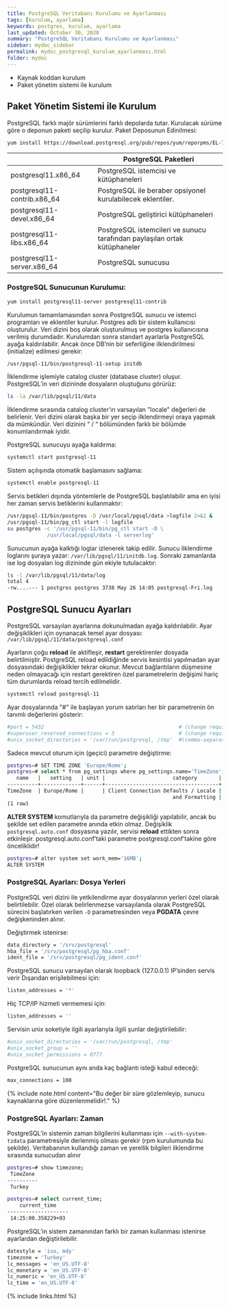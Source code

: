 ```yaml
---
title: PostgreSQL Veritabanı Kurulumu ve Ayarlanması
tags: [kurulum, ayarlama]
keywords: postgres, kurulum, ayarlama
last_updated: October 30, 2020
summary: "PostgreSQL Veritabanı Kurulumu ve Ayarlanması"
sidebar: mydoc_sidebar
permalink: mydoc_postgresql_kurulum_ayarlanması.html
folder: mydoc
---
```


* Kaynak koddan kurulum
* Paket yönetim sistemi ile kurulum

## Paket Yönetim Sistemi ile Kurulum

PostgreSQL farklı majör sürümlerini farklı depolarda tutar. Kurulacak sürüme göre o deponun paketi seçilip kurulur. Paket Deposunun Edinilmesi:

```sh
yum install https://download.postgresql.org/pub/repos/yum/reporpms/EL-7-x86_64/pgdg-redhat-repo-latest.noarch.rpm
```

|| PostgreSQL Paketleri |
|-------|--------|
| postgresql11.x86_64 | PostgreSQL istemcisi ve kütüphaneleri |
| postgresql11-contrib.x86_64 | PostgreSQL ile beraber opsiyonel kurulabilecek eklentiler. |
| postgresql11-devel.x86_64 | PostgreSQL geliştirici kütüphaneleri |
| postgresql11-libs.x86_64| PostgreSQL istemcileri ve sunucu tarafından paylaşılan ortak kütüphaneler |
| postgresql11-server.x86_64 | PostgreSQL sunucusu |

### PostgreSQL Sunucunun Kurulumu:

```sh
yum install postgresql11-server postgresql11-contrib
```

Kurulumun tamamlamasından sonra PostgreSQL sunucu ve istemci programları ve eklentiler kurulur. Postgres adlı bir sistem kullanıcısı oluşturulur. Veri dizini boş olarak oluşturulmuş ve postgres kullanıcısına verilmiş durumdadır. Kurulumdan sonra standart ayarlarla PostgreSQL ayağa kaldırılabilir. Ancak önce DB’nin bir seferliğine ilklendirilmesi (initialize) edilmesi gerekir:

```sh
/usr/pgsql-11/bin/postgresql-11-setup initdb
```

İlklendirme işlemiyle catalog cluster (database cluster) oluşur. PostgreSQL’in veri dizininde dosyaların oluştuğunu görürüz:

```sh
ls -la /var/lib/pgsql/11/data
```

İlklendirme sırasında catalog cluster’ın varsayılan "locale" değerleri de belirlenir. Veri dizini olarak başka bir yer seçip ilklendirmeyi oraya yapmak da mümkündür. Veri dizinini “ / “ bölümünden farklı bir bölümde konumlandırmak iyidir.

PostgreSQL sunucuyu ayağa kaldırma:

```sh
systemctl start postgresql-11
```

Sistem açılışında otomatik başlamasını sağlama:

```sh
systemctl enable postgresql-11
```

Servis betikleri dışında yöntemlerle de PostgreSQL başlatılabilir ama en iyisi her zaman servis betiklerini kullanmaktır:

```sh
/usr/pgsql-11/bin/postgres -D /usr/local/pgsql/data >logfile 2>&1 &
/usr/pgsql-11/bin/pg_ctl start -l logfile
su postgres -c '/usr/pgsql-11/bin/pg_ctl start -D \
             /usr/local/pgsql/data -l serverlog'
```

Sunucunun ayağa kalktığı loglar izlenerek takip edilir. Sunucu ilklendirme loglarını şuraya yazar: ``/var/lib/pgsql/11/initdb.log``. Sonraki zamanlarda ise log dosyaları log dizininde gün ekiyle tutulacaktır:

```sh
ls -l /var/lib/pgsql/11/data/log
total 4
-rw....--- 1 postgres postgres 3738 May 26 14:05 postgresql-Fri.log
```

## PostgreSQL Sunucu Ayarları

PostgreSQL varsayılan ayarlarına dokunulmadan ayağa kaldırılabilir. Ayar değişiklikleri için oynanacak temel ayar dosyası: ``/var/lib/pgsql/11/data/postgresql.conf``

Ayarların çoğu **reload** ile aktifleşir, **restart** gerektirenler dosyada belirtilmiştir. PostgreSQL reload edildiğinde servis kesintisi yapılmadan ayar dosyasındaki değişiklikler tekrar okunur. Mevcut bağlantıların düşmesine neden olmayacağı için restart gerektiren özel parametrelerin değişimi hariç tüm durumlarda reload tercih edilmelidir.

```sh
systemctl reload postgresql-11
```

Ayar dosyalarında "#" ile başlayan yorum satırları her bir parametrenin ön tanımlı değerlerini gösterir:

```sh
#port = 5432                                            # (change requires restart)
#superuser_reserved_connections = 3                     # (change requires restart)
#unix_socket_directories = '/var/run/postgresql, /tmp'  #(comma-separated list of directories)
```

Sadece mevcut oturum için (geçici) parametre değiştirme:

```sh
postgres=# SET TIME ZONE 'Europe/Rome';
postgres=# select * from pg_settings where pg_settings.name='TimeZone';
   name   |   setting   | unit |                      category       |
----------+-------------+------+-------------------------------------+
TimeZone  | Europe/Rome |      | Client Connection Defaults / Locale |
                                                      and Formatting |
(1 row)
```

**ALTER SYSTEM** komutlarıyla da parametre değişikliği yapılabilir, ancak bu şekilde set edilen parametre anında etkin olmaz. Değişiklik ``postgresql.auto.conf`` dosyasına yazılır, servisi **reload** ettikten sonra etkinleşir. postgresql.auto.conf’taki parametre postgresql.conf’takine göre önceliklidir!

```sh
postgres=# alter system set work_mem='16MB';
ALTER SYSTEM
```

### PostgreSQL Ayarları: Dosya Yerleri

PostgreSQL veri dizini ile yetkilendirme ayar dosyalarının yerleri özel olarak belirtilebilir. Özel olarak belirlenmezse varsayılanda olarak PostgreSQL sürecini başlatırken verilen ``-D`` parametresinden veya **PGDATA** çevre değişkeninden alınır.

Değiştirmek istenirse:

```sh
data_directory = '/srv/postgresql'
hba_file = '/srv/postgresql/pg_hba.conf'
ident_file = '/srv/postgresql/pg_ident.conf'
```

PostgreSQL sunucu varsayılan olarak loopback (127.0.0.1) IP’sinden servis verir
Dışarıdan erişilebilmesi için:

```sh
listen_addresses = '*'
```

Hiç TCP/IP hizmeti vermemesi için:

```sh
listen_addresses = ''
```

Servisin unix soketiyle ilgili ayarlarıyla ilgili şunlar değiştirilebilir:

```sh
#unix_socket_directories = '/var/run/postgresql, /tmp'
#unix_socket_group = ''
#unix_socket_permissions = 0777
```

PostgreSQL sunucunun aynı anda kaç bağlantı isteği kabul edeceği:

```sh
max_connections = 100
```

{% include note.html content="Bu değer bir süre gözlemleyip, sunucu kaynaklarına göre düzenlenmelidir!." %}

### PostgreSQL Ayarları: Zaman

PostgreSQL’in sistemin zaman bilgilerini kullanması için ``--with-system-tzdata`` parametresiyle derlenmiş olması gerekir (rpm kurulumunda bu şekilde). Veritabanının kullandığı zaman ve yerellik bilgileri ilklendirme sırasında sunucudan alınır

```sh
postgres=# show timezone;
 TimeZone
----------
 Turkey

postgres=# select current_time;
    current_time
--------------------
 14:25:00.358229+03
```

PostgreSQL’in sistem zamanından farklı bir zaman kullanması istenirse ayarlardan değiştirilebilir.

```sh
datestyle = 'iso, mdy'
timezone = 'Turkey'
lc_messages = 'en_US.UTF-8'
lc_monetary = 'en_US.UTF-8'
lc_numeric = 'en_US.UTF-8'
lc_time = 'en_US.UTF-8'
```

{% include links.html %}
